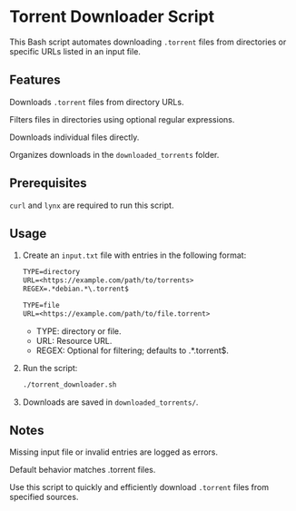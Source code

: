 # Torrent Downloader Script

This Bash script automates downloading ```.torrent``` files from directories or specific URLs listed in an input file.

## Features

Downloads ```.torrent``` files from directory URLs.

Filters files in directories using optional regular expressions.

Downloads individual files directly.

Organizes downloads in the ```downloaded_torrents``` folder.

## Prerequisites

```curl``` and ```lynx``` are required to run this script.

## Usage

1. Create an ```input.txt``` file with entries in the following format:

    ```txt
    TYPE=directory
    URL=<https://example.com/path/to/torrents>
    REGEX=.*debian.*\.torrent$

    TYPE=file
    URL=<https://example.com/path/to/file.torrent>
    ```

    + TYPE: directory or file.
    + URL: Resource URL.
    + REGEX: Optional for filtering; defaults to .*\.torrent$.

2. Run the script:

    ```bash
    ./torrent_downloader.sh
    ```

3. Downloads are saved in ```downloaded_torrents/```.

## Notes

Missing input file or invalid entries are logged as errors.

Default behavior matches .torrent files.

Use this script to quickly and efficiently download ```.torrent``` files from specified sources.
